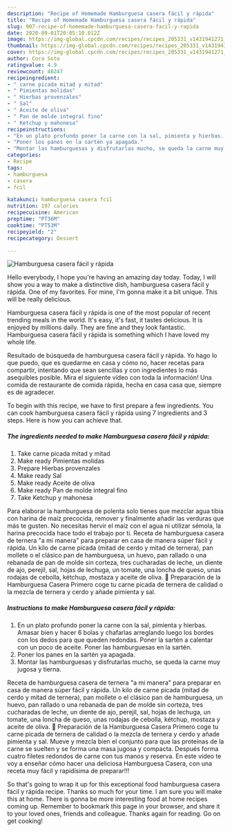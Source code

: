```yaml
---
description: "Recipe of Homemade Hamburguesa casera fácil y rápida"
title: "Recipe of Homemade Hamburguesa casera fácil y rápida"
slug: 907-recipe-of-homemade-hamburguesa-casera-facil-y-rapida
date: 2020-09-01T20:05:10.012Z
image: https://img-global.cpcdn.com/recipes/recipes_205331_v1431941271_receta_foto_00205331-j9zjgnyft23it2m8hpf3/751x532cq70/hamburguesa-casera-facil-y-rapida-foto-principal.jpg
thumbnail: https://img-global.cpcdn.com/recipes/recipes_205331_v1431941271_receta_foto_00205331-j9zjgnyft23it2m8hpf3/751x532cq70/hamburguesa-casera-facil-y-rapida-foto-principal.jpg
cover: https://img-global.cpcdn.com/recipes/recipes_205331_v1431941271_receta_foto_00205331-j9zjgnyft23it2m8hpf3/751x532cq70/hamburguesa-casera-facil-y-rapida-foto-principal.jpg
author: Cora Soto
ratingvalue: 4.9
reviewcount: 48247
recipeingredient:
- " carne picada mitad y mitad"
- " Pimientas molidas"
- " Hierbas provenzales"
- " Sal"
- " Aceite de oliva"
- " Pan de molde integral fino"
- " Ketchup y mahonesa"
recipeinstructions:
- "En un plato profundo poner la carne con la sal, pimienta y hierbas. Amasar bien y hacer 6 bolas y chafarlas arreglando luego los bordes con los dedos para que queden redondas. Poner la sartén a calentar con un poco de aceite. Poner las hamburguesas en la sartén."
- "Poner los panes en la sartén ya apagada."
- "Montar las hamburguesas y disfrutarlas mucho, se queda la carne muy jugosa y tierna."
categories:
- Recipe
tags:
- hamburguesa
- casera
- fcil

katakunci: hamburguesa casera fcil 
nutrition: 197 calories
recipecuisine: American
preptime: "PT36M"
cooktime: "PT53M"
recipeyield: "2"
recipecategory: Dessert

---
```



![Hamburguesa casera fácil y rápida](https://img-global.cpcdn.com/recipes/recipes_205331_v1431941271_receta_foto_00205331-j9zjgnyft23it2m8hpf3/751x532cq70/hamburguesa-casera-facil-y-rapida-foto-principal.jpg)

Hello everybody, I hope you're having an amazing day today. Today, I will show you a way to make a distinctive dish, hamburguesa casera fácil y rápida. One of my favorites. For mine, I'm gonna make it a bit unique. This will be really delicious.

Hamburguesa casera fácil y rápida is one of the most popular of recent trending meals in the world. It's easy, it's fast, it tastes delicious. It is enjoyed by millions daily. They are fine and they look fantastic. Hamburguesa casera fácil y rápida is something which I have loved my whole life.

Resultado de búsqueda de hamburguesa casera fácil y rápida. Yo hago lo que puedo, que es quedarme en casa y cómo no, hacer recetas para compartir, intentando que sean sencillas y con ingredientes lo más asequibles posible. Mira el siguiente vídeo con toda la información! Una comida de restaurante de comida rápida, hecha en casa casa que, siempre es de agradecer.


To begin with this recipe, we have to first prepare a few ingredients. You can cook hamburguesa casera fácil y rápida using 7 ingredients and 3 steps. Here is how you can achieve that.

<!--inarticleads1-->

##### The ingredients needed to make Hamburguesa casera fácil y rápida:

1. Take  carne picada mitad y mitad
1. Make ready  Pimientas molidas
1. Prepare  Hierbas provenzales
1. Make ready  Sal
1. Make ready  Aceite de oliva
1. Make ready  Pan de molde integral fino
1. Take  Ketchup y mahonesa


Para elaborar la hamburguesa de polenta solo tienes que mezclar agua tibia con harina de maíz precocida, remover y finalmente añadir las verduras que más te gusten. No necesitas hervir el maíz con el agua ni utilizar sémola, la harina precocida hace todo el trabajo por ti. Receta de hamburguesa casera de ternera &#34;a mi manera&#34; para preparar en casa de manera súper fácil y rápida. Un kilo de carne picada (mitad de cerdo y mitad de ternera), pan mollete o el clásico pan de hamburguesa, un huevo, pan rallado o una rebanada de pan de molde sin corteza, tres cucharadas de leche, un diente de ajo, perejil, sal, hojas de lechuga, un tomate, una loncha de queso, unas rodajas de cebolla, kétchup, mostaza y aceite de oliva. 📄 Preparación de la Hamburguesa Casera Primero coge tu carne picada de ternera de calidad o la mezcla de ternera y cerdo y añade pimienta y sal. 

<!--inarticleads2-->

##### Instructions to make Hamburguesa casera fácil y rápida:

1. En un plato profundo poner la carne con la sal, pimienta y hierbas. Amasar bien y hacer 6 bolas y chafarlas arreglando luego los bordes con los dedos para que queden redondas. Poner la sartén a calentar con un poco de aceite. Poner las hamburguesas en la sartén.
1. Poner los panes en la sartén ya apagada.
1. Montar las hamburguesas y disfrutarlas mucho, se queda la carne muy jugosa y tierna.


Receta de hamburguesa casera de ternera &#34;a mi manera&#34; para preparar en casa de manera súper fácil y rápida. Un kilo de carne picada (mitad de cerdo y mitad de ternera), pan mollete o el clásico pan de hamburguesa, un huevo, pan rallado o una rebanada de pan de molde sin corteza, tres cucharadas de leche, un diente de ajo, perejil, sal, hojas de lechuga, un tomate, una loncha de queso, unas rodajas de cebolla, kétchup, mostaza y aceite de oliva. 📄 Preparación de la Hamburguesa Casera Primero coge tu carne picada de ternera de calidad o la mezcla de ternera y cerdo y añade pimienta y sal. Mueve y mezcla bien el conjunto para que las proteínas de la carne se suelten y se forma una masa jugosa y compacta. Después forma cuatro filetes redondos de carne con tus manos y reserva. En este vídeo te voy a enseñar cómo hacer una deliciosa Hamburguesa Casera, con una receta muy fácil y rapidísima de preparar!!! 

So that's going to wrap it up for this exceptional food hamburguesa casera fácil y rápida recipe. Thanks so much for your time. I am sure you will make this at home. There is gonna be more interesting food at home recipes coming up. Remember to bookmark this page in your browser, and share it to your loved ones, friends and colleague. Thanks again for reading. Go on get cooking!
